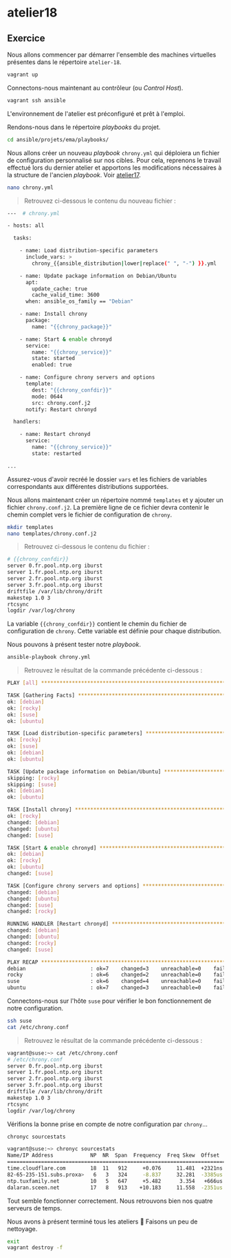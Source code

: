 # atelier18

## Exercice

Nous allons commencer par démarrer l'ensemble des machines virtuelles présentes dans le répertoire `atelier-18`.

```sh
vagrant up
```

Connectons-nous maintenant au contrôleur (ou *Control Host*).

```sh
vagrant ssh ansible
```

L'environnement de l'atelier est préconfiguré et prêt à l'emploi.

Rendons-nous dans le répertoire *playbooks* du projet.

```sh
cd ansible/projets/ema/playbooks/
```

Nous allons créer un nouveau *playbook* `chrony.yml` qui déploiera un fichier de configuration personnalisé sur nos cibles. Pour cela, reprenons le travail effectué lors du dernier atelier et apportons les modifications nécessaires à la structure de l'ancien *playbook*. Voir [atelier17](https://github.com/adrienft/labo-ansible/blob/main/solutions/atelier17.md).

```sh
nano chrony.yml
```

> Retrouvez ci-dessous le contenu du nouveau fichier :

```sh
---  # chrony.yml

- hosts: all

  tasks:

    - name: Load distribution-specific parameters
      include_vars: >
        chrony_{{ansible_distribution|lower|replace(" ", "-") }}.yml

    - name: Update package information on Debian/Ubuntu
      apt:
        update_cache: true
        cache_valid_time: 3600
      when: ansible_os_family == "Debian"

    - name: Install chrony
      package:
        name: "{{chrony_package}}"

    - name: Start & enable chronyd
      service:
        name: "{{chrony_service}}"
        state: started
        enabled: true

    - name: Configure chrony servers and options
      template:
        dest: "{{chrony_confdir}}"
        mode: 0644
        src: chrony.conf.j2
      notify: Restart chronyd

  handlers:

    - name: Restart chronyd
      service:
        name: "{{chrony_service}}"
        state: restarted

...
```

Assurez-vous d'avoir recréé le dossier `vars` et les fichiers de variables correspondants aux différentes distributions supportées.

Nous allons maintenant créer un répertoire nommé `templates` et y ajouter un fichier `chrony.conf.j2`. La première ligne de ce fichier devra contenir le chemin complet vers le fichier de configuration de `chrony`.

```sh
mkdir templates
nano templates/chrony.conf.j2
```

> Retrouvez ci-dessous le contenu du fichier :

```sh
# {{chrony_confdir}}
server 0.fr.pool.ntp.org iburst
server 1.fr.pool.ntp.org iburst
server 2.fr.pool.ntp.org iburst
server 3.fr.pool.ntp.org iburst
driftfile /var/lib/chrony/drift
makestep 1.0 3
rtcsync
logdir /var/log/chrony
```

La variable `{{chrony_confdir}}` contient le chemin du fichier de configuration de `chrony`. Cette variable est définie pour chaque distribution.

Nous pouvons à présent tester notre *playbook*.

```sh
ansible-playbook chrony.yml
```

> Retrouvez le résultat de la commande précédente ci-dessous :

```sh
PLAY [all] *********************************************************************************************************************************************************************************************************************************

TASK [Gathering Facts] *********************************************************************************************************************************************************************************************************************
ok: [debian]
ok: [rocky]
ok: [suse]
ok: [ubuntu]

TASK [Load distribution-specific parameters] ***********************************************************************************************************************************************************************************************
ok: [rocky]
ok: [suse]
ok: [debian]
ok: [ubuntu]

TASK [Update package information on Debian/Ubuntu] *****************************************************************************************************************************************************************************************
skipping: [rocky]
skipping: [suse]
ok: [debian]
ok: [ubuntu]

TASK [Install chrony] **********************************************************************************************************************************************************************************************************************
ok: [rocky]
changed: [debian]
changed: [ubuntu]
changed: [suse]

TASK [Start & enable chronyd] **************************************************************************************************************************************************************************************************************
ok: [debian]
ok: [rocky]
ok: [ubuntu]
changed: [suse]

TASK [Configure chrony servers and options] ************************************************************************************************************************************************************************************************
changed: [debian]
changed: [ubuntu]
changed: [suse]
changed: [rocky]

RUNNING HANDLER [Restart chronyd] **********************************************************************************************************************************************************************************************************
changed: [debian]
changed: [ubuntu]
changed: [rocky]
changed: [suse]

PLAY RECAP *********************************************************************************************************************************************************************************************************************************
debian                     : ok=7    changed=3    unreachable=0    failed=0    skipped=0    rescued=0    ignored=0
rocky                      : ok=6    changed=2    unreachable=0    failed=0    skipped=1    rescued=0    ignored=0
suse                       : ok=6    changed=4    unreachable=0    failed=0    skipped=1    rescued=0    ignored=0
ubuntu                     : ok=7    changed=3    unreachable=0    failed=0    skipped=0    rescued=0    ignored=0
```

Connectons-nous sur l'hôte `suse` pour vérifier le bon fonctionnement de notre configuration.

```sh
ssh suse
cat /etc/chrony.conf
```

> Retrouvez le résultat de la commande précédente ci-dessous :

```sh
vagrant@suse:~> cat /etc/chrony.conf
# /etc/chrony.conf
server 0.fr.pool.ntp.org iburst
server 1.fr.pool.ntp.org iburst
server 2.fr.pool.ntp.org iburst
server 3.fr.pool.ntp.org iburst
driftfile /var/lib/chrony/drift
makestep 1.0 3
rtcsync
logdir /var/log/chrony
```

Vérifions la bonne prise en compte de notre configuration par `chrony`...

```sh
chronyc sourcestats
```

```sh
vagrant@suse:~> chronyc sourcestats
Name/IP Address            NP  NR  Span  Frequency  Freq Skew  Offset  Std Dev
==============================================================================
time.cloudflare.com        18  11   912     +0.076     11.481  +2321ns  2493us
82-65-235-151.subs.proxa>   6   3   324     -8.837     32.281  -3385us  1167us
ntp.tuxfamily.net          10   5   647     +5.482      3.354   +666us   393us
dalaran.sceen.net          17   8   913    +10.183     11.558  -2351us  3534us
```

Tout semble fonctionner correctement. Nous retrouvons bien nos quatre serveurs de temps.

Nous avons à présent terminé tous les ateliers 🚀
Faisons un peu de nettoyage.

```sh
exit
vagrant destroy -f
```
